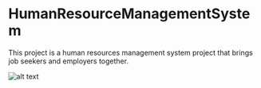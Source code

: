 # HumanResourceManagementSystem

This project is a human resources management system project that brings job seekers and employers together.

![alt text](http://url/to/f14r33f.jpg)
